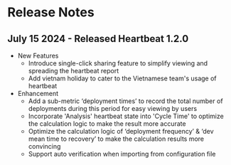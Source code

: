 # Release Notes
## July 15 2024 - Released Heartbeat 1.2.0
- New Features
  - Introduce single-click sharing feature to simplify viewing and spreading the heartbeat report
  - Add vietnam holiday to cater to the Vietnamese team's usage of heartbeat
- Enhancement
  - Add a sub-metric ‘deployment times’ to record the total number of deployments during this period for easy viewing by users
  - Incorporate 'Analysis' heartbeat state into 'Cycle Time' to optimize the calculation logic to make the result more accurate
  - Optimize the calculation logic of ‘deployment frequency’ & ‘dev mean time to recovery’ to make the calculation results more convincing
  - Support auto verification when importing from configuration file
    
